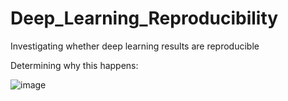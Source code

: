 # Deep_Learning_Reproducibility
Investigating whether deep learning results are reproducible

Determining why this happens:

![image](https://github.com/user-attachments/assets/5b53be61-325f-4c08-94fd-bb3111f246fc)
